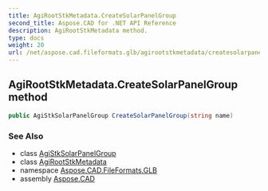 ```yaml
---
title: AgiRootStkMetadata.CreateSolarPanelGroup
second_title: Aspose.CAD for .NET API Reference
description: AgiRootStkMetadata method. 
type: docs
weight: 20
url: /net/aspose.cad.fileformats.glb/agirootstkmetadata/createsolarpanelgroup/
---
```

## AgiRootStkMetadata.CreateSolarPanelGroup method

```csharp
public AgiStkSolarPanelGroup CreateSolarPanelGroup(string name)
```

### See Also

* class [AgiStkSolarPanelGroup](../../agistksolarpanelgroup/)
* class [AgiRootStkMetadata](../)
* namespace [Aspose.CAD.FileFormats.GLB](../../../aspose.cad.fileformats.glb/)
* assembly [Aspose.CAD](../../../)


